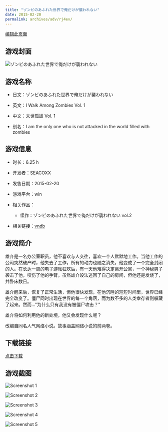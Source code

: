 ```yaml
---
title: "ゾンビのあふれた世界で俺だけが襲われない"
date: 2015-02-20
permalink: archives/adv/rj4ev/
---
```

[编辑此页面](https://github.com/ACG-3/ADV3-source/blob/main/source/_posts/%E3%82%BE%E3%83%B3%E3%83%93%E3%81%AE%E3%81%82%E3%81%B5%E3%82%8C%E3%81%9F%E4%B8%96%E7%95%8C%E3%81%A7%E4%BF%BA%E3%81%A0%E3%81%91%E3%81%8C%E8%A5%B2%E3%82%8F%E3%82%8C%E3%81%AA%E3%81%84.md)

## 游戏封面

![ゾンビのあふれた世界で俺だけが襲われない](https://pan.timero.xyz/d/onedrive/img_lib_001/%E3%82%BE%E3%83%B3%E3%83%93%E3%81%AE%E3%81%82%E3%81%B5%E3%82%8C%E3%81%9F%E4%B8%96%E7%95%8C%E3%81%A7%E4%BF%BA%E3%81%A0%E3%81%91%E3%81%8C%E8%A5%B2%E3%82%8F%E3%82%8C%E3%81%AA%E3%81%84_cover.avif)


## 游戏名称

- 日文：ゾンビのあふれた世界で俺だけが襲われない
- 英文：I Walk Among Zombies Vol. 1
- 中文：末世孤雄 Vol. 1

- 别名：I am the only one who is not attacked in the world filled with zombies


## 游戏信息

- 时长：6.25 h
- 开发者：SEACOXX
- 发售日期：2015-02-20
- 游戏平台：win
- 相关作品：
   - 续作：ゾンビのあふれた世界で俺だけが襲われない vol.2

- 相关链接：[vndb](https://vndb.org/v16802)


## 游戏简介

雄介是一名办公室职员，他不喜欢与人交往，喜欢一个人默默地工作。当他工作的公司突然破产时，他失去了工作，所有的动力也随之消失，他变成了一个完全封闭的人。在长达一周的电子游戏狂欢后，有一天他难得决定离开公寓，一个神秘男子袭击了他，咬伤了他的手臂。虽然雄介设法逃回了自己的房间，但他还是发烧了，并卧床数日。

雄介醒来后，恢复了正常生活，但他很快发现，在他沉睡的短短时间里，世界已经完全改变了。僵尸同时出现在世界的每一个角落，而为数不多的人类幸存者则躲藏了起来。然而..."为什么只有我没有被僵尸攻击？"

雄介将如何利用他的新处境，他又会发现什么呢？



改编自同名人气网络小说。故事涵盖网络小说的前两卷。


## 下载链接

[点击下载](https://pan.timero.xyz/onedrive/adv_lib_001/%E3%82%BE%E3%83%B3%E3%83%93%E3%81%AE%E3%81%82%E3%81%B5%E3%82%8C%E3%81%9F%E4%B8%96%E7%95%8C%E3%81%A7%E4%BF%BA%E3%81%A0%E3%81%91%E3%81%8C%E8%A5%B2%E3%82%8F%E3%82%8C%E3%81%AA%E3%81%84)


## 游戏截图


![Screenshot 1](https://pan.timero.xyz/d/onedrive/img_lib_001/%E3%82%BE%E3%83%B3%E3%83%93%E3%81%AE%E3%81%82%E3%81%B5%E3%82%8C%E3%81%9F%E4%B8%96%E7%95%8C%E3%81%A7%E4%BF%BA%E3%81%A0%E3%81%91%E3%81%8C%E8%A5%B2%E3%82%8F%E3%82%8C%E3%81%AA%E3%81%84_Screenshot_1.avif)

![Screenshot 2](https://pan.timero.xyz/d/onedrive/img_lib_001/%E3%82%BE%E3%83%B3%E3%83%93%E3%81%AE%E3%81%82%E3%81%B5%E3%82%8C%E3%81%9F%E4%B8%96%E7%95%8C%E3%81%A7%E4%BF%BA%E3%81%A0%E3%81%91%E3%81%8C%E8%A5%B2%E3%82%8F%E3%82%8C%E3%81%AA%E3%81%84_Screenshot_2.avif)

![Screenshot 3](https://pan.timero.xyz/d/onedrive/img_lib_001/%E3%82%BE%E3%83%B3%E3%83%93%E3%81%AE%E3%81%82%E3%81%B5%E3%82%8C%E3%81%9F%E4%B8%96%E7%95%8C%E3%81%A7%E4%BF%BA%E3%81%A0%E3%81%91%E3%81%8C%E8%A5%B2%E3%82%8F%E3%82%8C%E3%81%AA%E3%81%84_Screenshot_3.avif)

![Screenshot 4](https://pan.timero.xyz/d/onedrive/img_lib_001/%E3%82%BE%E3%83%B3%E3%83%93%E3%81%AE%E3%81%82%E3%81%B5%E3%82%8C%E3%81%9F%E4%B8%96%E7%95%8C%E3%81%A7%E4%BF%BA%E3%81%A0%E3%81%91%E3%81%8C%E8%A5%B2%E3%82%8F%E3%82%8C%E3%81%AA%E3%81%84_Screenshot_4.avif)

![Screenshot 5](https://pan.timero.xyz/d/onedrive/img_lib_001/%E3%82%BE%E3%83%B3%E3%83%93%E3%81%AE%E3%81%82%E3%81%B5%E3%82%8C%E3%81%9F%E4%B8%96%E7%95%8C%E3%81%A7%E4%BF%BA%E3%81%A0%E3%81%91%E3%81%8C%E8%A5%B2%E3%82%8F%E3%82%8C%E3%81%AA%E3%81%84_Screenshot_5.avif)

